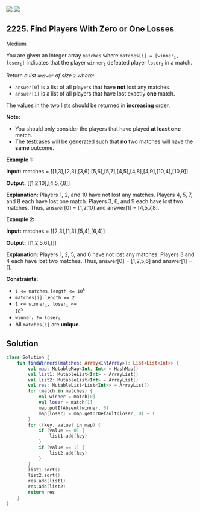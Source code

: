 [![](https://img.shields.io/github/stars/javadev/LeetCode-in-Kotlin?label=Stars&style=flat-square)](https://github.com/javadev/LeetCode-in-Kotlin)
[![](https://img.shields.io/github/forks/javadev/LeetCode-in-Kotlin?label=Fork%20me%20on%20GitHub%20&style=flat-square)](https://github.com/javadev/LeetCode-in-Kotlin/fork)

## 2225\. Find Players With Zero or One Losses

Medium

You are given an integer array `matches` where <code>matches[i] = [winner<sub>i</sub>, loser<sub>i</sub>]</code> indicates that the player <code>winner<sub>i</sub></code> defeated player <code>loser<sub>i</sub></code> in a match.

Return _a list_ `answer` _of size_ `2` _where:_

*   `answer[0]` is a list of all players that have **not** lost any matches.
*   `answer[1]` is a list of all players that have lost exactly **one** match.

The values in the two lists should be returned in **increasing** order.

**Note:**

*   You should only consider the players that have played **at least one** match.
*   The testcases will be generated such that **no** two matches will have the **same** outcome.

**Example 1:**

**Input:** matches = \[\[1,3],[2,3],[3,6],[5,6],[5,7],[4,5],[4,8],[4,9],[10,4],[10,9]]

**Output:** [[1,2,10],[4,5,7,8]]

**Explanation:** Players 1, 2, and 10 have not lost any matches. Players 4, 5, 7, and 8 each have lost one match. Players 3, 6, and 9 each have lost two matches. Thus, answer[0] = [1,2,10] and answer[1] = [4,5,7,8].

**Example 2:**

**Input:** matches = \[\[2,3],[1,3],[5,4],[6,4]]

**Output:** [[1,2,5,6],[]]

**Explanation:** Players 1, 2, 5, and 6 have not lost any matches. Players 3 and 4 each have lost two matches. Thus, answer[0] = [1,2,5,6] and answer[1] = [].

**Constraints:**

*   <code>1 <= matches.length <= 10<sup>5</sup></code>
*   `matches[i].length == 2`
*   <code>1 <= winner<sub>i</sub>, loser<sub>i</sub> <= 10<sup>5</sup></code>
*   <code>winner<sub>i</sub> != loser<sub>i</sub></code>
*   All `matches[i]` are **unique**.

## Solution

```kotlin
class Solution {
    fun findWinners(matches: Array<IntArray>): List<List<Int>> {
        val map: MutableMap<Int, Int> = HashMap()
        val list1: MutableList<Int> = ArrayList()
        val list2: MutableList<Int> = ArrayList()
        val res: MutableList<List<Int>> = ArrayList()
        for (match in matches) {
            val winner = match[0]
            val loser = match[1]
            map.putIfAbsent(winner, 0)
            map[loser] = map.getOrDefault(loser, 0) + 1
        }
        for ((key, value) in map) {
            if (value == 0) {
                list1.add(key)
            }
            if (value == 1) {
                list2.add(key)
            }
        }
        list1.sort()
        list2.sort()
        res.add(list1)
        res.add(list2)
        return res
    }
}
```